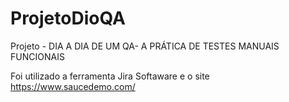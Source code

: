 # ProjetoDioQA
Projeto - DIA A DIA DE UM QA- A PRÁTICA DE TESTES MANUAIS  FUNCIONAIS


Foi utilizado a ferramenta Jira Softaware e o site https://www.saucedemo.com/
